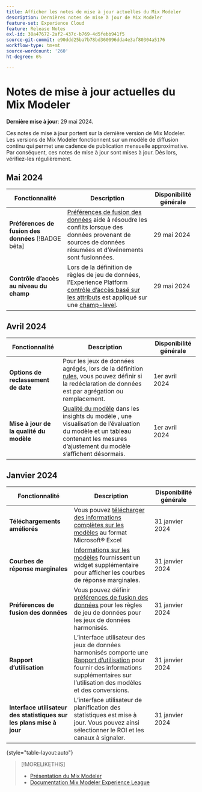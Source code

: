 ```yaml
---
title: Afficher les notes de mise à jour actuelles du Mix Modeler
description: Dernières notes de mise à jour de Mix Modeler
feature-set: Experience Cloud
feature: Release Notes
exl-id: 38a47672-2af2-437c-b769-4d5febb941f5
source-git-commit: e90ddd25ba7b78bd360096dda4e3af80304a5176
workflow-type: tm+mt
source-wordcount: '260'
ht-degree: 6%

---
```


# Notes de mise à jour actuelles du Mix Modeler

**Dernière mise à jour**: 29 mai 2024.

Ces notes de mise à jour portent sur la dernière version de Mix Modeler. Les versions de Mix Modeler fonctionnent sur un modèle de diffusion continu qui permet une cadence de publication mensuelle approximative. Par conséquent, ces notes de mise à jour sont mises à jour. Dès lors, vérifiez-les régulièrement.

## Mai 2024

| Fonctionnalité | Description | Disponibilité générale |
|---|---|---|
| **Préférences de fusion des données** [!BADGE bêta] | [Préférences de fusion des données](../harmonize-data/dataset-rules.md#data-merge-preferences) aide à résoudre les conflits lorsque des données provenant de sources de données résumées et d’événements sont fusionnées. | 29 mai 2024 |
| **Contrôle d’accès au niveau du champ** | Lors de la définition de règles de jeu de données, l’Experience Platform [contrôle d’accès basé sur les attributs](https://experienceleague.adobe.com/en/docs/experience-platform/access-control/abac/overview) est appliqué sur une [champ-level](../harmonize-data/dataset-rules.md#field-level-access-control). | 29 mai 2024 |


## Avril 2024

| Fonctionnalité | Description | Disponibilité générale |
|---|---|---|
| **Options de reclassement de date** | Pour les jeux de données agrégés, lors de la définition [rules](../harmonize-data/dataset-rules.md), vous pouvez définir si la redéclaration de données est par agrégation ou remplacement. | 1er avril 2024 |
| **Mise à jour de la qualité du modèle** | [Qualité du modèle](/help/models/insights.md) dans les insights du modèle , une visualisation de l’évaluation du modèle et un tableau contenant les mesures d’ajustement du modèle s’affichent désormais. | 1er avril 2024 |


## Janvier 2024

| Fonctionnalité | Description | Disponibilité générale |
|---|---|---|
| **Téléchargements améliorés** | Vous pouvez [télécharger des informations complètes sur les modèles](../models/insights.md) au format Microsoft® Excel | 31 janvier 2024 |
| **Courbes de réponse marginales** | [Informations sur les modèles](../models/insights.md) fournissent un widget supplémentaire pour afficher les courbes de réponse marginales. | 31 janvier 2024 |
| **Préférences de fusion des données** | Vous pouvez définir [préférences de fusion des données](../harmonize-data/dataset-rules.md#data-merge-preferences) pour les règles de jeu de données pour les jeux de données harmonisés. | 31 janvier 2024 |
| **Rapport d’utilisation** | L’interface utilisateur des jeux de données harmonisés comporte une [Rapport d’utilisation](../harmonize-data/usage-report.md) pour fournir des informations supplémentaires sur l’utilisation des modèles et des conversions. | 31 janvier 2024 |
| **Interface utilisateur des statistiques sur les plans mise à jour** | L’interface utilisateur de planification des statistiques est mise à jour. Vous pouvez ainsi sélectionner le ROI et les canaux à signaler. | 31 janvier 2024 |

{style="table-layout:auto"}


>[!MORELIKETHIS]
>
>* [Présentation du Mix Modeler](https://business.adobe.com/products/experience-platform/planning-and-measurement.html)
>* [Documentation Mix Modeler Experience League](https://experienceleague.adobe.com/fr/docs/mix-modeler)
